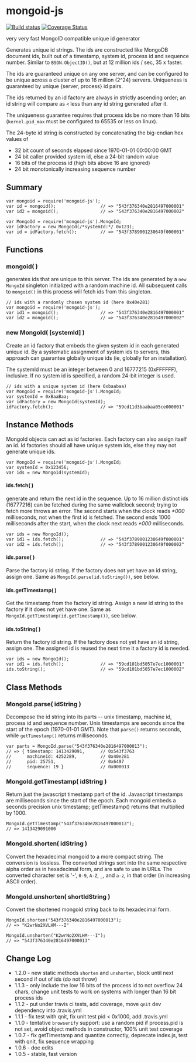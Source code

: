 mongoid-js
==========

[![Build status](https://travis-ci.org/andrasq/node-mongoid-js.svg?branch=master)](https://travis-ci.org/andrasq/node-mongoid-js?branch=master)
[![Coverage Status](https://codecov.io/github/andrasq/node-mongoid-js/coverage.svg?branch=master)](https://codecov.io/github/andrasq/node-mongoid-js?branch=master)

very very fast MongoID compatible unique id generator

Generates unique id strings.  The ids are constructed like MongoDB document ids,
built out of a timestamp, system id, process id and sequence number.  Similar
to `BSON.ObjectID()`, but at 12 million ids / sec, 35 x faster.

The ids are guaranteed unique on any one server, and can be configured
to be unique across a cluster of up to 16 million (2^24) servers.
Uniqueness is guaranteed by unique {server, process} id pairs.

The ids returned by an id factory are always in strictly ascending order;
an id string will compare as `<` less than any id string generated after it.

The uniqueness guarantee requires that process ids be no more than 16 bits
(`kernel.pid_max` must be configured to 65535 or less on linux).

The 24-byte id string is constructed by concatenating the big-endian hex values of
- 32 bit count of seconds elapsed since 1970-01-01 00:00:00 GMT
- 24 bit caller provided system id, else a 24-bit random value
- 16 bits of the process id (high bits above 16 are ignored)
- 24 bit monotonically increasing sequence number


## Summary

    var mongoid = require('mongoid-js');
    var id = mongoid();                 // => "543f376340e2816497000001"
    var id2 = mongoid();                // => "543f376340e2816497000002"

    var MongoId = require('mongoid-js').MongoId;
    var idFactory = new MongoId(/*systemId:*/ 0x123);
    var id = idFactory.fetch();         // => "543f3789001230649f000001"


## Functions

### mongoid( )

generates ids that are unique to this server.  The ids are generated by a
`new MongoId` singleton initialized with a random machine id.  All subsequent calls
to `mongoid()` in this process will fetch ids from this singleton.

    // ids with a randomly chosen system id (here 0x40e281)
    var mongoid = require('mongoid-js');
    var id1 = mongoid();                // => "543f376340e2816497000001"
    var id2 = mongoid();                // => "543f376340e2816497000002"

### new MongoId( [systemId] )

Create an id factory that embeds the given system id in each generated unique id.
By a systematic assignment of system ids to servers, this approach can guarantee
globally unique ids (ie, globally for an installation).

The systemId must be an integer between 0 and 16777215 (0xFFFFFF), inclusive.
If no system id is specified, a random 24-bit integer is used.

    // ids with a unique system id (here 0xbaabaa)
    var MongoId = require('mongoid-js').MongoId;
    var systemId = 0xBaaBaa;
    var idFactory = new MongoId(systemId);
    idFactory.fetch();                  // => "59cd11d3baabaa05ce000001"

## Instance Methods

MongoId objects can act as id factories.  Each factory can also assign itself an id.
Id factories should all have unique system ids, else they may not generate unique ids.

    var MongoId = require('mongoid-js').MongoId;
    var systemId = 0x123456;
    var ids = new MongoId(systemId);

#### ids.fetch( )

generate and return the next id in the sequence.  Up to 16 million distinct
ids (16777216) can be fetched during the same wallclock second; trying to
fetch more throws an error.  The second starts when the clock reads _*000_
milliseconds, not when the first id is fetched.  The second ends 1000
milliseconds after the start, when the clock next reads _*000_ milliseconds.

    var ids = new MongoId();
    var id1 = ids.fetch();              // => "543f3789001230649f000001"
    var id2 = ids.fetch();              // => "543f3789001230649f000002"

#### ids.parse( )

Parse the factory id string.  If the factory does not yet have an id string, assign one.
Same as `MongoId.parse(id.toString())`, see below.

#### ids.getTimestamp( )

Get the timestamp from the factory id string.  Assign a new id string to the factory if it
does not yet have one.  Same as `MongoId.getTimestamp(id.getTimestamp())`, see below.

#### ids.toString( )

Return the factory id string.  If the factory does not yet have an id string,
assign one.  The assigned id is reused the next time it a factory id is needed.

    var ids = new MongoId();
    var id1 = ids.fetch();              // => "59cd101bd5057e7ec1000001"
    ids.toString();                     // => "59cd101bd5057e7ec1000002"


## Class Methods

### MongoId.parse( idString )

Decompose the id string into its parts -- unix timestamp, machine id,
process id and sequence number.  Unix timestamps are seconds since the
start of the epoch (1970-01-01 GMT).  Note that `parse()` returns seconds,
while `getTimestamp()` returns milliseconds.

    var parts = MongoId.parse("543f376340e2816497000013");
    // => { timestamp: 1413429091,      // 0x543f3763
    //      machineid: 4252289,         // 0x40e281
    //      pid: 25751,                 // 0x6497
    //      sequence: 19 }              // 0x000013

### MongoId.getTimestamp( idString )

Return just the javascript timestamp part of the id.  Javascript timestamps
are milliseconds since the start of the epoch.  Each mongoid embeds a seconds
precision unix timestamp; getTimestamp() returns that multiplied by 1000.

    MongoId.getTimestamp("543f376340e2816497000013");
    // => 1413429091000

### MongoId.shorten( idString )

Convert the hexadecimal mongoid to a more compact string.  The conversion is lossless.
The converted strings sort into the same respective alpha order as in hexadecimal form, and
are safe to use in URLs.  The converted character set is '-', `0-9`, `A-Z`, `_`, and `a-z`,
in that order (in increasing ASCII order).

### MongoId.unshorten( shortIdString )

Convert the shortened mongoid string back to its hexadecimal form.

    MongoId.shorten("543f376340e2816497000013");
    // => "K2wrNo2XVLHM---I"

    MongoId.unshorten("K2wrNo2XVLHM---I");
    // => "543f376340e2816497000013"


## Change Log

- 1.2.0 - new static methods `shorten` and `unshorten`, block until next second if out of ids (do not throw)
- 1.1.3 - only include the low 16 bits of the process id to not overflow 24 chars,
  change unit tests to work on systems with longer than 16 bit process ids
- 1.1.2 - put under travis ci tests, add coverage,  move `qnit` dev dependency into .travis.yml
- 1.1.1 - fix test with qnit, fix unit test pid < 0x1000, add .travis.yml
- 1.1.0 - tentative `browserify` support: use a random pid if process.pid is not set, avoid object methods in constructor, 100% unit test coverage
- 1.0.7 - fix getTimestamp and quantize correctly, deprecate index.js, test with qnit, fix sequence wrapping
- 1.0.6 - doc edits
- 1.0.5 - stable, fast version
